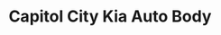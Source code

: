---
title: "Capitol City Kia Auto Body"
url: /montpelier/capitol-city-kia-auto-body/
shop: car repair
---